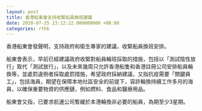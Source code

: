 ```yaml
---
layout: post
title: 香港船東會支持收緊船員換班建議
date: 2020-07-25 23:12:22.000000000 +08:00
categories: rthk
---
```


香港船東會發聲明，支持政府和衛生專家的建議，收緊船員換班安排。

船東會表示，早前已經建議政府收緊對船員輪班採取的措施，包括以「測試陰性放行」取代「測試放行」，以及未來幾周只允許香港船隻和香港註冊公司安排船員輪換等，並處罰違例者採取處罰措施，希望政府採納建議，又指抗疫需要「關鍵員工」，包括海員，期望在保障本地社區安全的前提下，容許輪換持續工作多月的海員，以確保重要物資的供應鏈，例如燃料、食品和醫療用品。

船東會又指，已要求航運公司暫緩於本港輪換非必要的船員，為期至少3星期。
